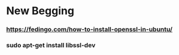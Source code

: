 # New Begging
### https://fedingo.com/how-to-install-openssl-in-ubuntu/  
### sudo apt-get install libssl-dev
